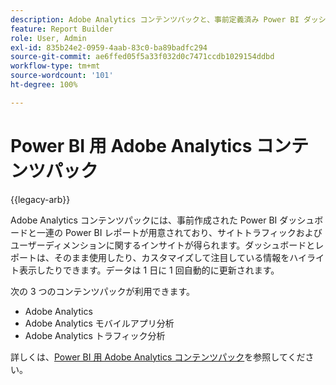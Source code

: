 ```yaml
---
description: Adobe Analytics コンテンツパックと、事前定義済み Power BI ダッシュボードとレポートについて説明します。
feature: Report Builder
role: User, Admin
exl-id: 835b24e2-0959-4aab-83c0-ba89badfc294
source-git-commit: ae6ffed05f5a33f032d0c7471ccdb1029154ddbd
workflow-type: tm+mt
source-wordcount: '101'
ht-degree: 100%

---
```


# Power BI 用 Adobe Analytics コンテンツパック

{{legacy-arb}}

Adobe Analytics コンテンツパックには、事前作成された Power BI ダッシュボードと一連の Power BI レポートが用意されており、サイトトラフィックおよびユーザーディメンションに関するインサイトが得られます。ダッシュボードとレポートは、そのまま使用したり、カスタマイズして注目している情報をハイライト表示したりできます。データは 1 日に 1 回自動的に更新されます。

次の 3 つのコンテンツパックが利用できます。

* Adobe Analytics
* Adobe Analytics モバイルアプリ分析
* Adobe Analytics トラフィック分析

詳しくは、[Power BI 用 Adobe Analytics コンテンツパック](https://powerbi.microsoft.com/en-us/documentation/powerbi-content-pack-adobe-analytics/)を参照してください。
